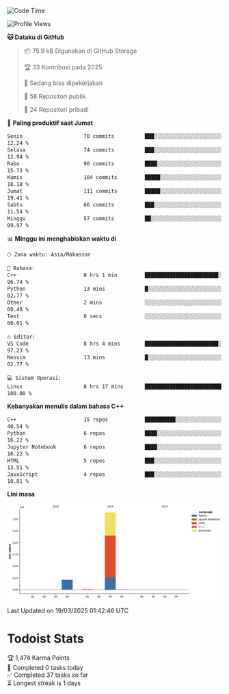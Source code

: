 <!--START_SECTION:waka-->
![Code Time](http://img.shields.io/badge/Code%20Time-148%20hrs%2044%20mins-blue)

![Profile Views](http://img.shields.io/badge/Profil%20dilihat-6-blue)

**🐱 Dataku di GitHub** 

> 📦 75.9 kB Digunakan di GitHub Storage 
 > 
> 🏆 33 Kontribusi pada 2025
 > 
> 💼 Sedang bisa dipekerjakan
 > 
> 📜 58 Repositori publik 
 > 
> 🔑 24 Repositori pribadi 
 > 
📅 **Paling produktif saat Jumat** 

```text
Senin                    70 commits          ███░░░░░░░░░░░░░░░░░░░░░░   12.24 % 
Selasa                   74 commits          ███░░░░░░░░░░░░░░░░░░░░░░   12.94 % 
Rabu                     90 commits          ████░░░░░░░░░░░░░░░░░░░░░   15.73 % 
Kamis                    104 commits         █████░░░░░░░░░░░░░░░░░░░░   18.18 % 
Jumat                    111 commits         █████░░░░░░░░░░░░░░░░░░░░   19.41 % 
Sabtu                    66 commits          ███░░░░░░░░░░░░░░░░░░░░░░   11.54 % 
Minggu                   57 commits          ██░░░░░░░░░░░░░░░░░░░░░░░   09.97 % 
```


📊 **Minggu ini menghabiskan waktu di** 

```text
🕑︎ Zona waktu: Asia/Makassar

💬 Bahasa: 
C++                      8 hrs 1 min         ████████████████████████░   96.74 % 
Python                   13 mins             █░░░░░░░░░░░░░░░░░░░░░░░░   02.77 % 
Other                    2 mins              ░░░░░░░░░░░░░░░░░░░░░░░░░   00.48 % 
Text                     0 secs              ░░░░░░░░░░░░░░░░░░░░░░░░░   00.01 % 

🔥 Editor: 
VS Code                  8 hrs 4 mins        ████████████████████████░   97.23 % 
Neovim                   13 mins             █░░░░░░░░░░░░░░░░░░░░░░░░   02.77 % 

💻 Sistem Operasi: 
Linux                    8 hrs 17 mins       █████████████████████████   100.00 % 
```

**Kebanyakan menulis dalam bahasa C++** 

```text
C++                      15 repos            ██████████░░░░░░░░░░░░░░░   40.54 % 
Python                   6 repos             ████░░░░░░░░░░░░░░░░░░░░░   16.22 % 
Jupyter Notebook         6 repos             ████░░░░░░░░░░░░░░░░░░░░░   16.22 % 
HTML                     5 repos             ███░░░░░░░░░░░░░░░░░░░░░░   13.51 % 
JavaScript               4 repos             ███░░░░░░░░░░░░░░░░░░░░░░   10.81 % 
```



**Lini masa**

![Lines of Code chart](https://raw.githubusercontent.com/yusuf601/yusuf601/main/assets/bar_graph.png)


 Last Updated on 19/03/2025 01:42:46 UTC
<!--END_SECTION:waka-->
# Todoist Stats

<!-- TODO-IST:START -->
🏆  1,474 Karma Points           
🌸  Completed 0 tasks today           
✅  Completed 37 tasks so far           
⏳  Longest streak is 1 days
<!-- TODO-IST:END -->
